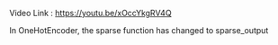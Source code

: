 Video Link : https://youtu.be/xOccYkgRV4Q


In OneHotEncoder, the sparse function has changed to sparse_output
